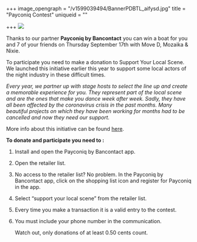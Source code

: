 +++
image_opengraph = "/v1599039494/BannerPDBTL_aifysd.jpg"
title = "Payconiq Contest"
uniqueid = ""

+++
![](https://res.cloudinary.com/dxswtxauo/image/upload/w_1000/f_auto/v1599039494/BannerPDBTL_aifysd.jpg)

Thanks to our partner **Payconiq by Bancontact** you can win a boat for you and 7 of your friends on Thursday September 17th with Move D, Mozaika & Nixie.

To participate you need to make a donation to Support Your Local Scene. We launched this initiative earlier this year to support some local actors of the night industry in these difficult times. 

_Every year, we partner up with stage hosts to select the line up and create a memorable experience for you. They represent part of the local scene and are the ones that make you dance week after week. Sadly, they have all been affected by the coronavirus crisis in the past months. Many beautiful projects on which they have been working for months had to be cancelled and now they need our support._

More info about this initiative can be found [here](https://www.paradisecity.be/support-your-local-scene/).

**To donate and participate you need to :**

1. Install and open the Payconiq by Bancontact app.
2. Open the retailer list.
3. No access to the retailer list? No problem. In the Payconiq by Bancontact app, click on the shopping list icon and register for Payconiq in the app.
4. Select “support your local scene” from the retailer list.
5. Every time you make a transaction it is a valid entry to the contest.
6. You must include your phone number in the communication.

   Watch out, only donations of at least 0.50 cents count.